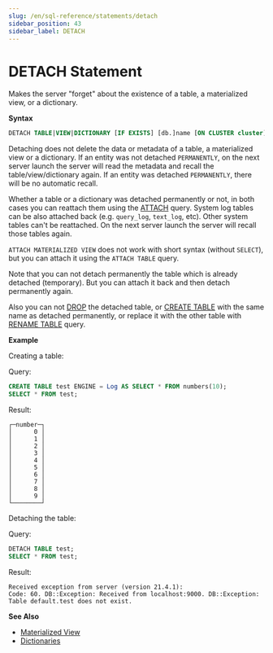 ```yaml
---
slug: /en/sql-reference/statements/detach
sidebar_position: 43
sidebar_label: DETACH
---
```


# DETACH Statement

Makes the server "forget" about the existence of a table, a materialized view, or a dictionary.

**Syntax**

``` sql
DETACH TABLE|VIEW|DICTIONARY [IF EXISTS] [db.]name [ON CLUSTER cluster] [PERMANENTLY]
```

Detaching does not delete the data or metadata of a table, a materialized view or a dictionary. If an entity was not detached `PERMANENTLY`, on the next server launch the server will read the metadata and recall the table/view/dictionary again. If an entity was detached `PERMANENTLY`, there will be no automatic recall.

Whether a table or a dictionary was detached permanently or not, in both cases you can reattach them using the [ATTACH](../../sql-reference/statements/attach.md) query.
System log tables can be also attached back (e.g. `query_log`, `text_log`, etc). Other system tables can't be reattached. On the next server launch the server will recall those tables again.

`ATTACH MATERIALIZED VIEW` does not work with short syntax (without `SELECT`), but you can attach it using the `ATTACH TABLE` query.

Note that you can not detach permanently the table which is already detached (temporary). But you can attach it back and then detach permanently again.

Also you can not [DROP](../../sql-reference/statements/drop#drop-table) the detached table, or [CREATE TABLE](../../sql-reference/statements/create/table.md) with the same name as detached permanently, or replace it with the other table with [RENAME TABLE](../../sql-reference/statements/rename.md) query.

**Example**

Creating a table:

Query:

``` sql
CREATE TABLE test ENGINE = Log AS SELECT * FROM numbers(10);
SELECT * FROM test;
```

Result:

``` text
┌─number─┐
│      0 │
│      1 │
│      2 │
│      3 │
│      4 │
│      5 │
│      6 │
│      7 │
│      8 │
│      9 │
└────────┘
```

Detaching the table:

Query:

``` sql
DETACH TABLE test;
SELECT * FROM test;
```

Result:

``` text
Received exception from server (version 21.4.1):
Code: 60. DB::Exception: Received from localhost:9000. DB::Exception: Table default.test does not exist.
```

**See Also**

-   [Materialized View](../../sql-reference/statements/create/view.md#materialized)
-   [Dictionaries](../../sql-reference/dictionaries/index.md)
